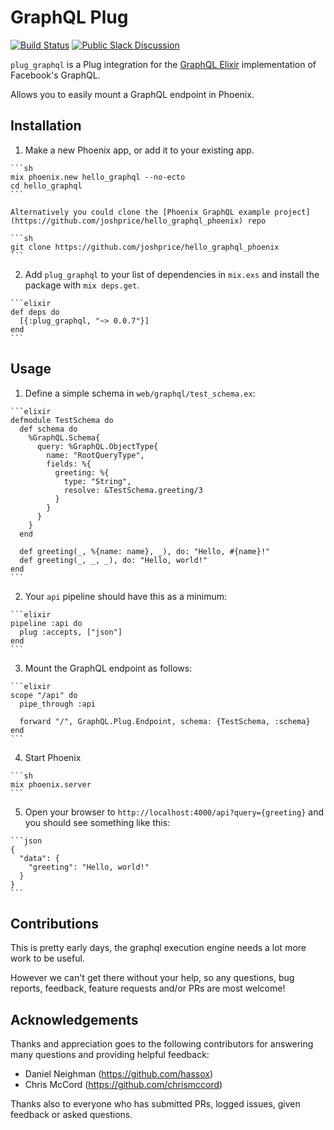 # GraphQL Plug

[![Build Status](https://travis-ci.org/joshprice/plug_graphql.svg)](https://travis-ci.org/joshprice/plug_graphql)
[![Public Slack Discussion](https://graphql-slack.herokuapp.com/badge.svg)](https://graphql-slack.herokuapp.com/)

`plug_graphql` is a Plug integration for the [GraphQL Elixir](https://github.com/joshprice/graphql-elixir) implementation of Facebook's GraphQL.

Allows you to easily mount a GraphQL endpoint in Phoenix.

## Installation

  1. Make a new Phoenix app, or add it to your existing app.

    ```sh
    mix phoenix.new hello_graphql --no-ecto
    cd hello_graphql
    ```

    Alternatively you could clone the [Phoenix GraphQL example project](https://github.com/joshprice/hello_graphql_phoenix) repo

    ```sh
    git clone https://github.com/joshprice/hello_graphql_phoenix
    ```

  2. Add `plug_graphql` to your list of dependencies in `mix.exs` and install the package with `mix deps.get`.

    ```elixir
    def deps do
      [{:plug_graphql, "~> 0.0.7"}]
    end
    ```

## Usage

  1. Define a simple schema in `web/graphql/test_schema.ex`:

    ```elixir
    defmodule TestSchema do
      def schema do
        %GraphQL.Schema{
          query: %GraphQL.ObjectType{
            name: "RootQueryType",
            fields: %{
              greeting: %{
                type: "String",
                resolve: &TestSchema.greeting/3
              }
            }
          }
        }
      end

      def greeting(_, %{name: name}, _), do: "Hello, #{name}!"
      def greeting(_, _, _), do: "Hello, world!"
    end
    ```

  2. Your `api` pipeline should have this as a minimum:

    ```elixir
    pipeline :api do
      plug :accepts, ["json"]
    end
    ```

  3. Mount the GraphQL endpoint as follows:

    ```elixir
    scope "/api" do
      pipe_through :api

      forward "/", GraphQL.Plug.Endpoint, schema: {TestSchema, :schema}
    end
    ```

  4. Start Phoenix

    ```sh
    mix phoenix.server
    ```

  5. Open your browser to `http://localhost:4000/api?query={greeting}` and you should see something like this:

    ```json
    {
      "data": {
        "greeting": "Hello, world!"
      }
    }
    ```

## Contributions

This is pretty early days, the graphql execution engine needs a lot more work to be useful.

However we can't get there without your help, so any questions, bug reports, feedback,
feature requests and/or PRs are most welcome!

## Acknowledgements

Thanks and appreciation goes to the following contributors for answering many questions and providing helpful feedback:

* Daniel Neighman (https://github.com/hassox)
* Chris McCord (https://github.com/chrismccord)

Thanks also to everyone who has submitted PRs, logged issues, given feedback or asked questions.
